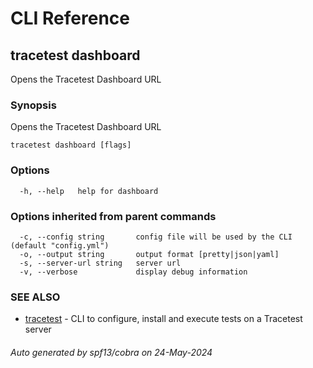 # CLI Reference
## tracetest dashboard

Opens the Tracetest Dashboard URL

### Synopsis

Opens the Tracetest Dashboard URL

```
tracetest dashboard [flags]
```

### Options

```
  -h, --help   help for dashboard
```

### Options inherited from parent commands

```
  -c, --config string       config file will be used by the CLI (default "config.yml")
  -o, --output string       output format [pretty|json|yaml]
  -s, --server-url string   server url
  -v, --verbose             display debug information
```

### SEE ALSO

* [tracetest](tracetest.md)	 - CLI to configure, install and execute tests on a Tracetest server

###### Auto generated by spf13/cobra on 24-May-2024
